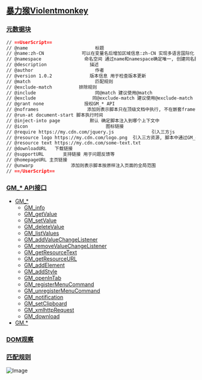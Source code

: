 ## [暴力猴Violentmonkey](https://violentmonkey.github.io/)

### [元数据块](https://violentmonkey.github.io/api/metadata-block/)

```markdown
// ==UserScript==
// @name                         标题
// @name:zh-CN              可以在变量名后增加区域信息:zh-CN 实现多语言国际化
// @namespace                命名空间 通过name和namespace确定唯一, 创建同名脚本时会提示冲突
// @description                描述
// @author                       作者
// @version 1.0.2              版本信息 用于检查版本更新
// @match                        匹配规则
// @exclude-match          排除规则
// @include                      同@match 建议使用@match
// @exclude                     同@exclude-match 建议使用@exclude-match
// @grant none               授权GM_* API
// @noframes                  添加则表示脚本只在顶级文档中执行, 不在嵌套frame中执行
// @run-at document-start 脚本执行时间
// @inject-into page           默认 确定脚本注入到哪个上下文中
// @icon                             图标链接
// @require https://my.cdn.com/jquery.js              引入三方js
// @resource logo https://my.cdn.com/logo.png  引入三方资源, 脚本中通过GM_getResourceText和GM_getResourceURL访问
// @resource text https://my.cdn.com/some-text.txt
// @downloadURL   下载链接
// @supportURL       支持链接 用于问题反馈等
// @homepageURL 主页链接
// @unwarp              添加则表示脚本按原样注入页面的全局范围
// ==/UserScript==
```

### [GM_* API接口](https://violentmonkey.github.io/api/gm/)

-   [GM\_\*](https://violentmonkey.github.io/api/gm/#gm_)
    -   [GM\_info](https://violentmonkey.github.io/api/gm/#gm_info)
    -   [GM\_getValue](https://violentmonkey.github.io/api/gm/#gm_getvalue)
    -   [GM\_setValue](https://violentmonkey.github.io/api/gm/#gm_setvalue)
    -   [GM\_deleteValue](https://violentmonkey.github.io/api/gm/#gm_deletevalue)
    -   [GM\_listValues](https://violentmonkey.github.io/api/gm/#gm_listvalues)
    -   [GM\_addValueChangeListener](https://violentmonkey.github.io/api/gm/#gm_addvaluechangelistener)
    -   [GM\_removeValueChangeListener](https://violentmonkey.github.io/api/gm/#gm_removevaluechangelistener)
    -   [GM\_getResourceText](https://violentmonkey.github.io/api/gm/#gm_getresourcetext)
    -   [GM\_getResourceURL](https://violentmonkey.github.io/api/gm/#gm_getresourceurl)
    -   [GM\_addElement](https://violentmonkey.github.io/api/gm/#gm_addelement)
    -   [GM\_addStyle](https://violentmonkey.github.io/api/gm/#gm_addstyle)
    -   [GM\_openInTab](https://violentmonkey.github.io/api/gm/#gm_openintab)
    -   [GM\_registerMenuCommand](https://violentmonkey.github.io/api/gm/#gm_registermenucommand)
    -   [GM\_unregisterMenuCommand](https://violentmonkey.github.io/api/gm/#gm_unregistermenucommand)
    -   [GM\_notification](https://violentmonkey.github.io/api/gm/#gm_notification)
    -   [GM\_setClipboard](https://violentmonkey.github.io/api/gm/#gm_setclipboard)
    -   [GM\_xmlhttpRequest](https://violentmonkey.github.io/api/gm/#gm_xmlhttprequest)
    -   [GM\_download](https://violentmonkey.github.io/api/gm/#gm_download)
-   [GM.\*](https://violentmonkey.github.io/api/gm/#gm)

### [DOM观察](https://violentmonkey.github.io/guide/observing-dom/)

### [匹配规则](https://violentmonkey.github.io/api/matching/)

![Image](https://github.com/user-attachments/assets/0c8c0d39-2fc8-46d7-8247-8c75a2c60231)